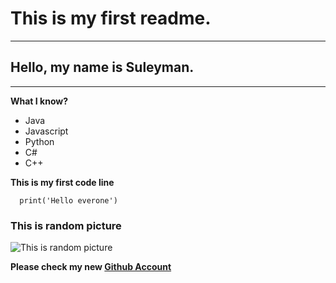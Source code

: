 # This is my first readme.
---
## Hello, my name is Suleyman.
---
**What I know?**

- Java
- Javascript
- Python
- C#
- C++

**This is my first code line**
                    
      print('Hello everone')

### This is random picture

![This is random picture](https://play-lh.googleusercontent.com/PCpXdqvUWfCW1mXhH1Y_98yBpgsWxuTSTofy3NGMo9yBTATDyzVkqU580bfSln50bFU=w480-h960-rw)



**Please check my new [Github Account](https://github.com/aavahid)**